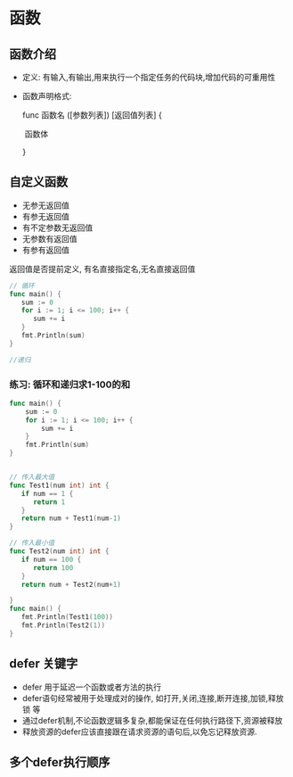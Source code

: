 # 函数

## 函数介绍

- 定义: 有输入,有输出,用来执行一个指定任务的代码块,增加代码的可重用性

- 函数声明格式:

  func  函数名 ([参数列表]) [返回值列表] {

  ​	函数体

  }



## 自定义函数

- 无参无返回值
- 有参无返回值
- 有不定参数无返回值
- 无参数有返回值
- 有参有返回值

返回值是否提前定义, 有名直接指定名,无名直接返回值



```go
// 循环
func main() {
   sum := 0
   for i := 1; i <= 100; i++ {
      sum += i
   }
   fmt.Println(sum)
}

//递归

```



### 练习: 循环和递归求1-100的和

```go
func main() {
	sum := 0
	for i := 1; i <= 100; i++ {
		sum += i
	}
	fmt.Println(sum)
}


// 传入最大值
func Test1(num int) int {
   if num == 1 {
      return 1
   }
   return num + Test1(num-1)
}

// 传入最小值
func Test2(num int) int {
   if num == 100 {
      return 100
   }
   return num + Test2(num+1)

}
func main() {
   fmt.Println(Test1(100))
   fmt.Println(Test2(1))
}
```





## defer 关键字

- defer 用于延迟一个函数或者方法的执行
- defer语句经常被用于处理成对的操作, 如打开,关闭,连接,断开连接,加锁,释放锁 等
- 通过defer机制,不论函数逻辑多复杂,都能保证在任何执行路径下,资源被释放
- 释放资源的defer应该直接跟在请求资源的语句后,以免忘记释放资源.











## 多个defer执行顺序



## 

